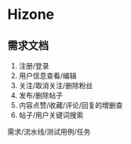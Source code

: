 # Hizone
## 需求文档
1. 注册/登录
2. 用户信息查看/编辑
3. 关注/取消关注/删除粉丝
4. 发布/删除帖子
5. 内容点赞/收藏/评论/回复的增删查
6. 帖子/用户关键词搜索

需求/流水线/测试用例/任务